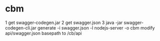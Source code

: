 # cbm
1 get swagger-codegen.jar 
2 get swagger.json
3 java -jar swagger-codegen-cli.jar generate -i swagger.json -l nodejs-server -o cbm
modify api/swagger.json basepath to /cb/api
